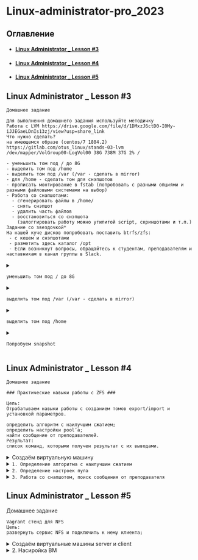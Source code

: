 # Linux-administrator-pro_2023

## Оглавление

- #### <a href="#linux-administrator-_-lesson-3-1">Linux Administrator _ Lesson #3</a>
- #### <a href="#linux-administrator-_-lesson-4-1">Linux Administrator _ Lesson #4</a>
- #### <a href="#linux-administrator-_-lesson-5-1">Linux Administrator _ Lesson #5</a>

## Linux Administrator _ Lesson #3

```
Домашнее задание

Для выполнения домашнего задания используйте методичку
Работа с LVM https://drive.google.com/file/d/1DMxzJ6ctD0-I0My-iJJEGaeLDnIs13zj/view?usp=share_link
Что нужно сделать?
на имеющемся образе (centos/7 1804.2)
https://gitlab.com/otus_linux/stands-03-lvm
/dev/mapper/VolGroup00-LogVol00 38G 738M 37G 2% /

- уменьшить том под / до 8G
- выделить том под /home
- выделить том под /var (/var - сделать в mirror)
- для /home - сделать том для снэпшотов
- прописать монтирование в fstab (попробовать с разными опциями и разными файловыми системами на выбор)
- Работа со снапшотами:
  - сгенерировать файлы в /home/
  - снять снэпшот
  - удалить часть файлов
  - восстановиться со снэпшота
    (залоггировать работу можно утилитой script, скриншотами и т.п.)
Задание со звездочкой*
На нашей куче дисков попробовать поставить btrfs/zfs:
 - с кешем и снэпшотами
 - разметить здесь каталог /opt
 - Если возникнут вопросы, обращайтесь к студентам, преподавателям и наставникам в канал группы в Slack.

```

<details><summary>

`уменьшить том под / до 8G`

</summary>
	
```
	
Будем выполнять данную операцию при помощи утилиты <b>xfsdump</b>. 
Для начала освободим раздел sdb.
Удалим поочереди логические тома через <b>lvremove</b>, далее удалим логическую группу <b>vgremove /dev/otus</b>, удалим физическую группу pvremove.

Скопируем все данные с / раздела в /mnt:
[root@otuslinux ~]# xfsdump -J - /dev/VolGroup00/LogVol00 | xfsrestore -J - /mnt
[root@otuslinux ~]# for i in /proc/ /sys/ /dev/ /run/ /boot/; do mount --bind $i /mnt/$i; done [root@otuslinux ~]# chroot /mnt/
[root@otuslinux ~]# grub2-mkconfig -o /boot/grub2/grub.cfg
Generating grub configuration file ...
Found linux image: /boot/vmlinuz-3.10.0-862.2.3.el7.x86_64
Found initrd image: /boot/initramfs-3.10.0-862.2.3.el7.x86_64.img
done


[vagrant@lvm ~]$ lsblk
NAME                    MAJ:MIN RM  SIZE RO TYPE MOUNTPOINT
sda                       8:0    0   40G  0 disk 
├─sda1                    8:1    0    1M  0 part 
├─sda2                    8:2    0    1G  0 part /boot
└─sda3                    8:3    0   39G  0 part 
  ├─VolGroup00-LogVol01 253:1    0  1.5G  0 lvm  [SWAP]
  └─VolGroup00-LogVol00 253:7    0 37.5G  0 lvm  
sdb                       8:16   0   10G  0 disk 
└─vg_root-lv_root       253:0    0   10G  0 lvm  /
sdc                       8:32   0    2G  0 disk 
sdd                       8:48   0    1G  0 disk 
├─vg0-mirror_rmeta_0    253:2    0    4M  0 lvm  
│ └─vg0-mirror          253:6    0  816M  0 lvm  
└─vg0-mirror_rimage_0   253:3    0  816M  0 lvm  
  └─vg0-mirror          253:6    0  816M  0 lvm  
sde                       8:64   0    1G  0 disk 
├─vg0-mirror_rmeta_1    253:4    0    4M  0 lvm  
│ └─vg0-mirror          253:6    0  816M  0 lvm  
└─vg0-mirror_rimage_1   253:5    0  816M  0 lvm  
  └─vg0-mirror          253:6    0  816M  0 lvm  
[vagrant@lvm ~]$ df -hT
Filesystem                  Type      Size  Used Avail Use% Mounted on
/dev/mapper/vg_root-lv_root xfs        10G  843M  9.2G   9% /
devtmpfs                    devtmpfs  110M     0  110M   0% /dev
tmpfs                       tmpfs     118M     0  118M   0% /dev/shm
tmpfs                       tmpfs     118M  4.6M  114M   4% /run
tmpfs                       tmpfs     118M     0  118M   0% /sys/fs/cgroup
/dev/sda2                   xfs      1014M   61M  954M   7% /boot
tmpfs                       tmpfs      24M     0   24M   0% /run/user/1000
[vagrant@lvm ~]$ 

 Теперь нужно изменить размер старой VG и вернуть на него рут. Для этого удаляем старйй LV размеров в 40G и создаем новый на 8G:
[root@lvm vagrant]# lvremove /dev/VolGroup00/LogVol00
Do you really want to remove active logical volume VolGroup00/LogVol00? [y/n]: y
  Logical volume "LogVol00" successfully removed
[root@lvm vagrant]# lvcreate -n VolGroup00/LogVol00 -L 8G /dev/VolGroup00
WARNING: xfs signature detected on /dev/VolGroup00/LogVol00 at offset 0. Wipe it? [y/n]: y
  Wiping xfs signature on /dev/VolGroup00/LogVol00.
  Logical volume "LogVol00" created.
[root@lvm vagrant]# 

Теперь в обратно порядке
[root@lvm vagrant]# mkfs.xfs /dev/VolGroup00/LogVol00
meta-data=/dev/VolGroup00/LogVol00 isize=512    agcount=4, agsize=524288 blks
         =                       sectsz=512   attr=2, projid32bit=1
         =                       crc=1        finobt=0, sparse=0
data     =                       bsize=4096   blocks=2097152, imaxpct=25
         =                       sunit=0      swidth=0 blks
naming   =version 2              bsize=4096   ascii-ci=0 ftype=1
log      =internal log           bsize=4096   blocks=2560, version=2
         =                       sectsz=512   sunit=0 blks, lazy-count=1
realtime =none                   extsz=4096   blocks=0, rtextents=0
[root@lvm vagrant]# mount /dev/VolGroup00/LogVol00 /mnt
[root@lvm vagrant]# xfsdump -J - /dev/vg_root/lv_root | xfsrestore -J - /mnt
... портянка...
xfsdump: Dump Status: SUCCESS
xfsrestore: restore complete: 18 seconds elapsed
xfsrestore: Restore Status: SUCCESS

[root@lvm vagrant]# for i in /proc/ /sys/ /dev/ /run/ /boot/; do mount --bind $i /mnt/$i; done
[root@lvm vagrant]# chroot /mnt/
[root@lvm /]# grub2-mkconfig -o /boot/grub2/grub.cfg
Generating grub configuration file ...
Found linux image: /boot/vmlinuz-3.10.0-862.2.3.el7.x86_64
Found initrd image: /boot/initramfs-3.10.0-862.2.3.el7.x86_64.img
done
[root@lvm /]# reboot
	
```

</details>

<details><summary>

`выделить том под /var (/var - сделать в mirror)`

</summary>
	
```

Очистим разделы sdc, sdd и на их месте сохдадим зеркало под var
[root@lvm /]# pvcreate /dev/sdc /dev/sdd
  Physical volume "/dev/sdc" successfully created.
  Physical volume "/dev/sdd" successfully created.
[root@lvm /]# vgcreate vg_var /dev/sdc /dev/sdd
  Volume group "vg_var" successfully created
[root@lvm /]# lvcreate -L 950M -m1 -n lv_var vg_var
  Rounding up size to full physical extent 952.00 MiB
  Logical volume "lv_var" created.

Создаем на нем ФС и перемещаем туда /var
[root@lvm /]# mkfs.ext4 /dev/vg
vga_arbiter  vg_root/     vg_var/      
[root@lvm /]# mkfs.ext4 /dev/vg_var/lv_var 
mke2fs 1.42.9 (28-Dec-2013)
Filesystem label=
OS type: Linux
Block size=4096 (log=2)
Fragment size=4096 (log=2)
Stride=0 blocks, Stripe width=0 blocks
60928 inodes, 243712 blocks
12185 blocks (5.00%) reserved for the super user
First data block=0
Maximum filesystem blocks=249561088
8 block groups
32768 blocks per group, 32768 fragments per group
7616 inodes per group
Superblock backups stored on blocks: 
	32768, 98304, 163840, 229376

Allocating group tables: done                            
Writing inode tables: done                            
Creating journal (4096 blocks): done
Writing superblocks and filesystem accounting information: done

[root@lvm /]# mount /dev/vg_var/lv_var /mnt
[root@lvm /]# cp -aR /var/* /mnt/
[root@lvm /]# rsync -avHPSAX /var/ /mnt/
sending incremental file list
./
.updated
            163 100%    0.00kB/s    0:00:00 (xfr#1, ir-chk=1023/1025)

sent 130,609 bytes  received 576 bytes  262,370.00 bytes/sec
total size is 218,939,828  speedup is 1,668.94
[root@lvm /]# 
[root@lvm /]# rm -R /var
rm: descend into directory ‘/var’? ^C
[root@lvm /]# rm -R /var/*
rm: remove directory ‘/var/adm’? y
rm: descend into directory ‘/var/cache’? y
rm: descend into directory ‘/var/cache/ldconfig’? y
rm: remove regular file ‘/var/cache/ldconfig/aux-cache’? ^C
[root@lvm /]# rm -R /var/* -y
rm: invalid option -- 'y'
Try 'rm --help' for more information.
[root@lvm /]# umount /mnt/
[root@lvm /]# mount /dev/vg_var/lv_var /var
[root@lvm /]# echo "`blkid | grep var: | awk '{print $2}'` /var ext4 defaults 0 0" >> /etc/fstab
[root@lvm /]# 
	
```


</details>


<details><summary>

`выделить том под /home`

</summary>
	
```

Делаем по аналогии с var
Создаем раздел под Home на VolGroup00
[root@lvm vagrant]# lvcreate -n LogVol_Home -L 2G /dev/VolGroup00
  Logical volume "LogVol_Home" created.
[root@lvm vagrant]# lsblk
NAME                       MAJ:MIN RM  SIZE RO TYPE MOUNTPOINT
sda                          8:0    0   40G  0 disk 
├─sda1                       8:1    0    1M  0 part 
├─sda2                       8:2    0    1G  0 part /boot
└─sda3                       8:3    0   39G  0 part 
  ├─VolGroup00-LogVol00    253:0    0    8G  0 lvm  /
  ├─VolGroup00-LogVol01    253:1    0  1.5G  0 lvm  [SWAP]
  └─VolGroup00-LogVol_Home 253:2    0    2G  0 lvm  
sdb                          8:16   0   10G  0 disk 
sdc                          8:32   0    2G  0 disk 
├─vg_var-lv_var_rmeta_0    253:3    0    4M  0 lvm  
│ └─vg_var-lv_var          253:7    0  952M  0 lvm  /var
└─vg_var-lv_var_rimage_0   253:4    0  952M  0 lvm  
  └─vg_var-lv_var          253:7    0  952M  0 lvm  /var
sdd                          8:48   0    1G  0 disk 
├─vg_var-lv_var_rmeta_1    253:5    0    4M  0 lvm  
│ └─vg_var-lv_var          253:7    0  952M  0 lvm  /var
└─vg_var-lv_var_rimage_1   253:6    0  952M  0 lvm  
  └─vg_var-lv_var          253:7    0  952M  0 lvm  /var
sde                          8:64   0    1G  0 disk 

Создаем ФС xfs
[root@lvm vagrant]# mkfs.xfs /dev/VolGroup00/LogVol_Home 
meta-data=/dev/VolGroup00/LogVol_Home isize=512    agcount=4, agsize=131072 blks
         =                       sectsz=512   attr=2, projid32bit=1
         =                       crc=1        finobt=0, sparse=0
data     =                       bsize=4096   blocks=524288, imaxpct=25
         =                       sunit=0      swidth=0 blks
naming   =version 2              bsize=4096   ascii-ci=0 ftype=1
log      =internal log           bsize=4096   blocks=2560, version=2
         =                       sectsz=512   sunit=0 blks, lazy-count=1
realtime =none                   extsz=4096   blocks=0, rtextents=0

Монтируем созданный раздел в /mnt
[root@lvm vagrant]# mount /dev/VolGroup00/LogVol_Home /mnt/
Копируем все из /home
[root@lvm vagrant]# cp -aR /home/* /mnt/
Очищаем Home
[root@lvm vagrant]# rm -rf /home/*

[root@lvm vagrant]# umount /mnt
Монтируем новый раздел в Home
[root@lvm vagrant]# mount /dev/VolGroup00/LogVol_Home /home/
И создаем запись в fstab
[root@lvm vagrant]# echo "`blkid | grep Home | awk '{print $2}'` /home xfs defaults 0 0" >> /etc/fstab
[root@lvm vagrant]# 
	
```

</details>

<details><summary>

`Попробуем snapshot`

</summary>
		
```

Создадим файлы 
[root@lvm vagrant]# cd /home/
[root@lvm home]# ls
vagrant
[root@lvm home]# touch /home/file{1..20}
[root@lvm home]# ls
file1  file10  file11  file12  file13  file14  file15  file16  file17  file18  file19  file2  file20  file3  file4  file5  file6  file7  file8  file9  vagrant
[root@lvm home]# 

Создадим snapshot:
[root@lvm home]# lvcreate -L 100MB -s -n home_snap /dev/VolGroup00/LogVol_Home
  Rounding up size to full physical extent 128.00 MiB
  Logical volume "home_snap" created.
[root@lvm home]# 
Удалим несколько файлов:
[root@lvm home]# rm -f /home/file{11..20}
[root@lvm home]# ls
file1  file10  file2  file3  file4  file5  file6  file7  file8  file9  vagrant
[root@lvm home]# 
Восстановим из snapshot:
[root@lvm home]# lsof /home
COMMAND  PID USER   FD   TYPE DEVICE SIZE/OFF NODE NAME
bash    1357 root  cwd    DIR  253,2      152   64 /home
lsof    1520 root  cwd    DIR  253,2      152   64 /home
lsof    1521 root  cwd    DIR  253,2      152   64 /home
[root@lvm home]# cd ..
[root@lvm /]# umount /home
[root@lvm /]# lvconvert --merge /dev/VolGroup00/home_snap
  Merging of volume VolGroup00/home_snap started.
  VolGroup00/LogVol_Home: Merged: 100.00%
[root@lvm /]# mount /home
[root@lvm /]# ls /home/
file1  file10  file11  file12  file13  file14  file15  file16  file17  file18  file19  file2  file20  file3  file4  file5  file6  file7  file8  file9  vagrant
[root@lvm /]# 
	
```

</details>

## Linux Administrator _ Lesson #4

	Домашнее задание
	
	### Практические навыки работы с ZFS ###
	
	Цель:
	Отрабатываем навыки работы с созданием томов export/import и установкой параметров.

	определить алгоритм с наилучшим сжатием;
	определить настройки pool’a;
	найти сообщение от преподавателей.
	Результат:
	список команд, которыми получен результат с их выводами.

<details>
	<summary>	
		Создаём виртуальную машину
	</summary>

```
Создаем Vagrant файл для запуска виртуальной машины:

# -*- mode: ruby -*-
# vim: set ft=ruby :
disk_controller = 'IDE' # MacOS. This setting is OS dependent. Details https://github.com/hashicorp/vagrant/issues/8105


MACHINES = {
  :zfs => {
        :box_name => "centos/7",
        :box_version => "2004.01",
    :disks => {
        :sata1 => {
			:dfile => './sata1.vdi',
            :size => 512,
            :port => 1

        },
        :sata2 => {
            :dfile => './sata2.vdi',
            :size => 512, # Megabytes
            :port => 2
        },
        :sata3 => {
            :dfile => './sata3.vdi',
            :size => 512,
            :port => 3
        },
        :sata4 => {
            :dfile => './sata4.vdi',
            :size => 512, 
            :port => 4
        },
        :sata5 => {
            :dfile => './sata5.vdi',
            :size => 512,
            :port => 5
        },
        :sata6 => {
            :dfile => './sata6.vdi',
            :size => 512,
            :port => 6
        },
        :sata7 => {
            :dfile => './sata7.vdi',
            :size => 512, 
            :port => 7
        },
        :sata8 => {
            :dfile => './sata8.vdi',
            :size => 512, 
            :port => 8
        },
    }
        
  },
}


Vagrant.configure("2") do |config|


  MACHINES.each do |boxname, boxconfig|


      config.vm.define boxname do |box|


        box.vm.box = boxconfig[:box_name]
        box.vm.box_version = boxconfig[:box_version]


        box.vm.host_name = "zfs"


        box.vm.provider :virtualbox do |vb|
              vb.customize ["modifyvm", :id, "--memory", "1024"]
              needsController = false
        boxconfig[:disks].each do |dname, dconf|
              unless File.exist?(dconf[:dfile])
              vb.customize ['createhd', '--filename', dconf[:dfile], '--variant', 'Fixed', '--size', dconf[:size]]
         needsController =  true
         end
        end
            if needsController == true
                vb.customize ["storagectl", :id, "--name", "SATA", "--add", "sata" ]
                boxconfig[:disks].each do |dname, dconf|
                vb.customize ['storageattach', :id,  '--storagectl', 'SATA', '--port', dconf[:port], '--device', 0, '--type', 'hdd', '--medium', dconf[:dfile]]
                end
             end
          end
        box.vm.provision "shell", inline: <<-SHELL
          #install zfs repo
          yum install -y http://download.zfsonlinux.org/epel/zfs-release.el7_8.noarch.rpm
          #import gpg key 
          rpm --import /etc/pki/rpm-gpg/RPM-GPG-KEY-zfsonlinux
          #install DKMS style packages for correct work ZFS
          yum install -y epel-release kernel-devel zfs
          #change ZFS repo
          yum-config-manager --disable zfs
          yum-config-manager --enable zfs-kmod
          yum install -y zfs
          #Add kernel module zfs
          modprobe zfs
          #install wget
          yum install -y wget
      SHELL


    end
  end
end

```

</details>
	

<details>
	<summary>
		<code>1. Определение алгоритма с наилучшим сжатием</code>
	</summary>
	
		Проверяем наличие дисков командой <b>lsblk</b>
		[root@zfs ~]# lsblk
		NAME   MAJ:MIN RM  SIZE RO TYPE MOUNTPOINT
		sda      8:0    0   40G  0 disk 
		└─sda1   8:1    0   40G  0 part /
		sdb      8:16   0  512M  0 disk 
		sdc      8:32   0  512M  0 disk 
		sdd      8:48   0  512M  0 disk 
		sde      8:64   0  512M  0 disk 
		sdf      8:80   0  512M  0 disk 
		sdg      8:96   0  512M  0 disk 
		sdh      8:112  0  512M  0 disk 
		sdi      8:128  0  512M  0 disk 
		[root@zfs ~]# 
	
Создадим зеркальные RAID и отобразим что получилось
	
	[root@zfs ~]# zpool create otus1 mirror /dev/sdb /dev/sdc
	[root@zfs ~]# zpool create otus2 mirror /dev/sdd /dev/sde
	[root@zfs ~]# zpool create otus3 mirror /dev/sdf /dev/sdg
	[root@zfs ~]# zpool create otus4 mirror /dev/sdh /dev/sdi
	[root@zfs ~]# zpool list
	NAME    SIZE  ALLOC   FREE  CKPOINT  EXPANDSZ   FRAG    CAP  DEDUP    HEALTH  ALTROOT
	otus1   480M  91.5K   480M        -         -     0%     0%  1.00x    ONLINE  -
	otus2   480M  91.5K   480M        -         -     0%     0%  1.00x    ONLINE  -
	otus3   480M  91.5K   480M        -         -     0%     0%  1.00x    ONLINE  -
	otus4   480M  91.5K   480M        -         -     0%     0%  1.00x    ONLINE  -
	[root@zfs ~]# lsblk
	NAME   MAJ:MIN RM  SIZE RO TYPE MOUNTPOINT
	sda      8:0    0   40G  0 disk 
	└─sda1   8:1    0   40G  0 part /
	sdb      8:16   0  512M  0 disk 
	├─sdb1   8:17   0  502M  0 part 
	└─sdb9   8:25   0    8M  0 part 
	sdc      8:32   0  512M  0 disk 
	├─sdc1   8:33   0  502M  0 part 
	└─sdc9   8:41   0    8M  0 part 
	sdd      8:48   0  512M  0 disk 
	├─sdd1   8:49   0  502M  0 part 
	└─sdd9   8:57   0    8M  0 part 
	sde      8:64   0  512M  0 disk 
	├─sde1   8:65   0  502M  0 part 
	└─sde9   8:73   0    8M  0 part 
	sdf      8:80   0  512M  0 disk 
	├─sdf1   8:81   0  502M  0 part 
	└─sdf9   8:89   0    8M  0 part 
	sdg      8:96   0  512M  0 disk 
	├─sdg1   8:97   0  502M  0 part 
	└─sdg9   8:105  0    8M  0 part 
	sdh      8:112  0  512M  0 disk 
	├─sdh1   8:113  0  502M  0 part 
	└─sdh9   8:121  0    8M  0 part 
	sdi      8:128  0  512M  0 disk 
	├─sdi1   8:129  0  502M  0 part 
	└─sdi9   8:137  0    8M  0 part 
	[root@zfs ~]# 

Создадим разные алгоритмы сжатия
	
	[root@zfs ~]# zfs set compression=lzjb otus1
	[root@zfs ~]# zfs set compression=lz4 otus2
	[root@zfs ~]# zfs set compression=gzip-9 otus3
	[root@zfs ~]# zfs set compression=zle otus4
	[root@zfs ~]# zfs get all | grep compression
	
	otus1  compression           lzjb                   local
	otus2  compression           lz4                    local
	otus3  compression           gzip-9                 local
	otus4  compression           zle                    local
	[root@zfs ~]# 
	
Мы скачали на каждый диск один и тот же файл и посмотрим сколько места он занимает
	
	[root@zfs ~]# df -h
	Filesystem      Size  Used Avail Use% Mounted on
	devtmpfs        489M     0  489M   0% /dev
	tmpfs           496M     0  496M   0% /dev/shm
	tmpfs           496M  6.8M  489M   2% /run
	tmpfs           496M     0  496M   0% /sys/fs/cgroup
	/dev/sda1        40G  7.2G   33G  18% /
	tmpfs           100M     0  100M   0% /run/user/1000
	otus1           352M   22M  331M   7% /otus1
	otus2           352M   18M  335M   6% /otus2
	otus3           352M   11M  342M   4% /otus3
	otus4           352M   40M  313M  12% /otus4
	
	[root@zfs ~]# zpool list
	NAME    SIZE  ALLOC   FREE  CKPOINT  EXPANDSZ   FRAG    CAP  DEDUP    HEALTH  ALTROOT
	otus1   480M  21.6M   458M        -         -     0%     4%  1.00x    ONLINE  -
	otus2   480M  17.7M   462M        -         -     0%     3%  1.00x    ONLINE  -
	otus3   480M  10.8M   469M        -         -     0%     2%  1.00x    ONLINE  -
	otus4   480M  39.1M   441M        -         -     0%     8%  1.00x    ONLINE  -

	[root@zfs ~]# ls -l /otus*
	/otus1:
	total 22036
	-rw-r--r--. 1 root root 40894017 Jan  2 09:19 pg2600.converter.log

	/otus2:
	total 17981
	-rw-r--r--. 1 root root 40894017 Jan  2 09:19 pg2600.converter.log

	/otus3:
	total 10953
	-rw-r--r--. 1 root root 40894017 Jan  2 09:19 pg2600.converter.log

	/otus4:
	total 39963
	-rw-r--r--. 1 root root 40894017 Jan  2 09:19 pg2600.converter.log
	[root@zfs ~]# 

	
</details>
	
<details>
	<summary>
		<code>2. Определение настроек пула</code>
	</summary>
	
Скачаем архив в корневой каталог
	
	wget -O archive.tar.gz
	
Распакуем
	
	[root@zfs ~]# tar -xzvf archive.tar.gz
	zpoolexport/
	zpoolexport/filea
	zpoolexport/fileb
	
Импортируем 
	
	[root@zfs ~]# zpool import -d zpoolexport/
	   pool: otus
	     id: 6554193320433390805
	  state: ONLINE
	 action: The pool can be imported using its name or numeric identifier.
	 config:

		otus                         ONLINE
		  mirror-0                   ONLINE
		    /root/zpoolexport/filea  ONLINE
		    /root/zpoolexport/fileb  ONLINE
	[root@zfs ~]# 
	[root@zfs ~]# 
	[root@zfs ~]# zpool import -d zpoolexport/ otus
	[root@zfs ~]# zpool status
	  pool: otus
	 state: ONLINE
	  scan: none requested
	config:

		NAME                         STATE     READ WRITE CKSUM
		otus                         ONLINE       0     0     0
		  mirror-0                   ONLINE       0     0     0
		    /root/zpoolexport/filea  ONLINE       0     0     0
		    /root/zpoolexport/fileb  ONLINE       0     0     0

	errors: No known data errors
	
Теперь можем запросить все параметры ФС
	
	zfs get all otus
	
Но портянка будет длинная и поэтому выберем лишь некоторые:
	
	[root@zfs ~]# zfs get available otus
	NAME  PROPERTY   VALUE  SOURCE
	otus  available  350M   -
	[root@zfs ~]# zfs get readonly otus
	NAME  PROPERTY  VALUE   SOURCE
	otus  readonly  off     default
	[root@zfs ~]# zfs get recordsize otus
	NAME  PROPERTY    VALUE    SOURCE
	otus  recordsize  128K     local
	[root@zfs ~]# zfs get compression otus
	NAME  PROPERTY     VALUE     SOURCE
	otus  compression  zle       local
	[root@zfs ~]# 
	[root@zfs ~]# zfs get checksum otus
	NAME  PROPERTY  VALUE      SOURCE
	otus  checksum  sha256     local

</details>
	
<details>
	<summary>
		<code>3. Работа со снапшотом, поиск сообщения от преподавателя</code>
	</summary>
	
Скачаем файл:
	
	wget -O otus_task2.file --no-check-certificate 'https://drive.google.com/u/0/uc?id=1gH8gCL9y7Nd5Ti3IRmplZPF1XjzxeRAG&export=download'
	
	Saving to: ‘otus_task2.file’

	100%[==================================================================================================================================================================>] 5,432,736   2.23MB/s   in 2.3s   

	2023-01-22 15:36:10 (2.23 MB/s) - ‘otus_task2.file’ saved [5432736/5432736]
	
	
	[root@zfs ~]# ll
		total 12432
		-rw-------. 1 root root    5570 Apr 30  2020 anaconda-ks.cfg
		-rw-r--r--. 1 root root 7275140 Jan 22 15:20 archive.tar.gz
		-rw-------. 1 root root    5300 Apr 30  2020 original-ks.cfg
		-rw-r--r--. 1 root root 5432736 Jan 22 15:36 otus_task2.file
		drwxr-xr-x. 2 root root      32 May 15  2020 zpoolexport
		[root@zfs ~]# 
	
Восстановим файловую систему из снапшота:
	
	[root@zfs ~]# zfs receive otus/test@today < otus_task2.file
								   
Далее, ищем в каталоге /otus/test файл с именем “secret_message”:
								   
	[root@zfs ~]# ll /otus/test/
		total 2590
		-rw-r--r--. 1 root    root          0 May 15  2020 10M.file
		-rw-r--r--. 1 root    root     727040 May 15  2020 cinderella.tar
		-rw-r--r--. 1 root    root         65 May 15  2020 for_examaple.txt
		-rw-r--r--. 1 root    root          0 May 15  2020 homework4.txt
		-rw-r--r--. 1 root    root     309987 May 15  2020 Limbo.txt
		-rw-r--r--. 1 root    root     509836 May 15  2020 Moby_Dick.txt
		drwxr-xr-x. 3 vagrant vagrant       4 Dec 18  2017 task1
		-rw-r--r--. 1 root    root    1209374 May  6  2016 War_and_Peace.txt
		-rw-r--r--. 1 root    root     398635 May 15  2020 world.sql
	[root@zfs ~]# find /otus/test -name "secret_message"
		/otus/test/task1/file_mess/secret_message
								   
Идем по пути и читайем содержимое файла
								   
		[root@zfs ~]# cat /otus/test/task1/file_mess/secret_message
		https://github.com/sindresorhus/awesome
								   
Идем по ссылке и попадаем в git репозиторий
								   
Так же можем создать bash скрипт и подключить его в Vagrant файл
								   
Пример такого файла лежит в директории или листинг ниже:
								   
Скрипт test.sh
								   
	root@otuslearn:/home/ashtrey/less_04_zfs/sets_script# cat test.sh
	#install zfs repo
	yum install -y http://download.zfsonlinux.org/epel/zfs-release.el7_8.noarch.rpm
	#import gpg key 
	rpm --import /etc/pki/rpm-gpg/RPM-GPG-KEY-zfsonlinux
	 #install DKMS style packages for correct work ZFS
	 yum install -y epel-release kernel-devel zfs
	 #change ZFS repo
	 yum-config-manager --disable zfs
	 yum-config-manager --enable zfs-kmod
	 yum install -y zfs
	 #Add kernel module zfs
	 modprobe zfs
	 #install wget
	 yum install -y wget
	root@otuslearn:/home/ashtrey/less_04_zfs/sets_script# 
								   
Vagrant file:
	
	root@otuslearn:/home/ashtrey/less_04_zfs/sets_script# cat Vagrantfile 
	# -*- mode: ruby -*-
	# vim: set ft=ruby :
	disk_controller = 'IDE' # MacOS. This setting is OS dependent. Details https://github.com/hashicorp/vagrant/issues/8105


	MACHINES = {
	   :zfs_script => {
		:box_name => "centos/7", 
		:box_version => "2004.01",    
		:provision => "test.sh",
	   :disks => {
		:sata1 => {
		    :dfile => './sata1.vdi', 
		    :size => 512, 
		    :port => 1

		},
		:sata2 => {
		    :dfile => './sata2.vdi',
		    :size => 512, # Megabytes
		    :port => 2
		},
		:sata3 => {
		    :dfile => './sata3.vdi',
		    :size => 512,
		    :port => 3
		},
		:sata4 => {
		    :dfile => './sata4.vdi',
		    :size => 512, 
		    :port => 4
		},
		:sata5 => {
		    :dfile => './sata5.vdi',
		    :size => 512,
		    :port => 5
		},
		:sata6 => {
		    :dfile => './sata6.vdi',
		    :size => 512,
		    :port => 6
		},
		:sata7 => {
		    :dfile => './sata7.vdi',
		    :size => 512, 
		    :port => 7
		},
		:sata8 => {
		    :dfile => './sata8.vdi',
		    :size => 512, 
		    :port => 8
		},
	    }

	  },
	}


	Vagrant.configure("2") do |config|


	  MACHINES.each do |boxname, boxconfig|


	      config.vm.define boxname do |box|


		box.vm.box = boxconfig[:box_name]
		box.vm.box_version = boxconfig[:box_version]


		box.vm.host_name = "zfs"


		box.vm.provider :virtualbox do |vb|
		      vb.customize ["modifyvm", :id, "--memory", "1024"]
		      needsController = false
		boxconfig[:disks].each do |dname, dconf|
		      unless File.exist?(dconf[:dfile])
		      vb.customize ['createhd', '--filename', dconf[:dfile], '--variant', 'Fixed', '--size', dconf[:size]]
		 needsController =  true
		 end
		end
		    if needsController == true
			vb.customize ["storagectl", :id, "--name", "SATA", "--add", "sata" ]
			boxconfig[:disks].each do |dname, dconf|
			vb.customize ['storageattach', :id,  '--storagectl', 'SATA', '--port', dconf[:port], '--device', 0, '--type', 'hdd', '--medium', dconf[:dfile]]
			end
		     end
		  end
		box.vm.provision "shell", path: boxconfig[:provision]


	    end
	  end
	end
	root@otuslearn:/home/ashtrey/less_04_zfs/sets_script# 
</details>


## Linux Administrator _ Lesson #5

Домашнее задание

	Vagrant стенд для NFS
	Цель:
	развернуть сервис NFS и подключить к нему клиента;
	
<details>
	<summary>	
		Создаём виртуальные машины server и client
	</summary>

Для начала создадим Vagrant файл, который создаст нам 2 ВМ:
	
		MACHINES = {
	   :server => {
		:box_name => "centos/7",
		:box_version => "2004.01",
		:provision => "init.sh",
		:ip => "192.168.56.41",

	   },
	   :client => {
		:box_name => "centos/7",
		:box_version => "2004.01",
		:provision => "init.sh",
		:ip => "192.168.56.42",
	   },
	}


	Vagrant.configure("2") do |config|

		MACHINES.each do |boxname, boxconfig|

			config.vm.define boxname do |box|

				box.vm.box = boxconfig[:box_name]
				box.vm.box_version = boxconfig[:box_version]
				box.vm.host_name = boxname
				box.vm.network "private_network", ip: boxconfig[:ip]

				box.vm.provider :virtualbox do |vb|
					vb.customize ["modifyvm", :id, "--memory", "1024"]
				end

				box.vm.provision "shell",
					name: "configuretion_from_shell",
					path: boxconfig[:provision]
				end
			end

		end

Результатом запуска vagrant up будут запущены две ВМ машины:
	
	ashtrey@otuslearn:~/less_05_nfs$ vboxmanage list vms
	"less_05_nfs_server_1674641508898_17420" {0bb01387-145d-4f0d-85d2-c74fc8e524cd}
	"less_05_nfs_client_1674641649496_53544" {df7ccb0a-355d-44d6-8dd5-1f56dde80f7a}
	ashtrey@otuslearn:~/less_05_nfs$ 
	ashtrey@otuslearn:~/less_05_nfs$ vagrant status
	Current machine states:

	server                    running (virtualbox)
	client                    running (virtualbox)

</details>
	
<details>
	<summary>	
		2. Насиройка ВМ
	</summary>

Установим утилиты
	
	[root@server ~]# yum install nfs-utils
	Loaded plugins: fastestmirror
	Determining fastest mirrors
	 * base: mirror.besthosting.ua
	 * extras: mirror.besthosting.ua
	 * updates: mirror.besthosting.ua

	###########------ много текста ------###########
	
	Running transaction
	  Updating   : 1:nfs-utils-1.3.0-0.68.el7.2.x86_64    1/2                                                                                                                                          
	  Cleanup    : 1:nfs-utils-1.3.0-0.66.el7.x86_64       2/2                                                                                                                                                  
	  Verifying  : 1:nfs-utils-1.3.0-0.68.el7.2.x86_64      1/2                                                                                                                                                 
	  Verifying  : 1:nfs-utils-1.3.0-0.66.el7.x86_64       2/2                                                                                                                                                  

	Updated:
	  nfs-utils.x86_64 1:1.3.0-0.68.el7.2                                                                                                                                                                       

	Complete!
	[root@server ~]# 
	
Включаем firewall
	
	[root@server ~]# systemctl status firewalld
	● firewalld.service - firewalld - dynamic firewall daemon
	   Loaded: loaded (/usr/lib/systemd/system/firewalld.service; disabled; vendor preset: enabled)
	   Active: inactive (dead)
	     Docs: man:firewalld(1)
	[root@server ~]# systemctl enable firewalld --now
	Created symlink from /etc/systemd/system/dbus-org.fedoraproject.FirewallD1.service to /usr/lib/systemd/system/firewalld.service.
	Created symlink from /etc/systemd/system/multi-user.target.wants/firewalld.service to /usr/lib/systemd/system/firewalld.service.
	[root@server ~]# systemctl status firewalld
	● firewalld.service - firewalld - dynamic firewall daemon
	   Loaded: loaded (/usr/lib/systemd/system/firewalld.service; enabled; vendor preset: enabled)
	   Active: active (running) since Wed 2023-01-25 10:40:35 UTC; 2s ago
	     Docs: man:firewalld(1)
	 Main PID: 3725 (firewalld)
	   CGroup: /system.slice/firewalld.service
		   └─3725 /usr/bin/python2 -Es /usr/sbin/firewalld --nofork --nopid

	Jan 25 10:40:35 server systemd[1]: Starting firewalld - dynamic firewall daemon...
	Jan 25 10:40:35 server systemd[1]: Started firewalld - dynamic firewall daemon.
	Jan 25 10:40:35 server firewalld[3725]: WARNING: AllowZoneDrifting is enabled. This is considered an insecure configuration option. It will be removed in a future release. Please consider...abling it now.
	Hint: Some lines were ellipsized, use -l to show in full.
	
 Разрешаем в firewall доступ к сервисам NFS
	
	[root@server ~]# firewall-cmd --add-service="nfs3"
	success
	[root@server ~]# firewall-cmd --add-service="rpc-bind"
	success
	[root@server ~]# firewall-cmd  --permanent firewall-cmd --reload
	usage: see firewall-cmd man page
	firewall-cmd: error: unrecognized arguments: firewall-cmd
	[root@server ~]# firewall-cmd  --permanent firewall-cmd
	usage: see firewall-cmd man page
	firewall-cmd: error: unrecognized arguments: firewall-cmd
	[root@server ~]# firewall-cmd   --reload
	success
	
 Включаем сервер NFS
	
	[root@server ~]# systemctl enable nfs --now
	Created symlink from /etc/systemd/system/multi-user.target.wants/nfs-server.service to /usr/lib/systemd/system/nfs-server.service.
	
Создадим дирикторию которая будет экспортирована, сменим владельца и дадим ей все права
	
	[root@server ~]# mkdir -p /srv/share/upload
	[root@server ~]# chown -R nfsnobody:nfsnobody /srv/share

	[root@server ~]# ls -lat /srv/share/
	total 0
	drwxr-xr-x. 3 nfsnobody nfsnobody 20 Jan 26 15:49 .
	drwxr-xr-x. 3 root      root      19 Jan 26 15:49 ..
	drwxr-xr-x. 2 nfsnobody nfsnobody  6 Jan 26 15:49 upload
	
	[root@server ~]# chmod 0777 /srv/share/upload
	[root@server ~]# ls -lat /srv/share/
	total 0
	drwxr-xr-x. 3 nfsnobody nfsnobody 20 Jan 26 15:49 .
	drwxr-xr-x. 3 root      root      19 Jan 26 15:49 ..
	drwxrwxrwx. 2 nfsnobody nfsnobody  6 Jan 26 15:49 upload
	
Создадим файл и подготовим к экспорту
	
	[root@server ~]# echo "/srv/share 192.168.50.11/32(rw,sync,root_squash)" >> /etc/exports
	
	[root@server ~]# exportfs -r
	[root@server ~]# exportfs -s
	/srv/share  192.168.56.42/32(sync,wdelay,hide,no_subtree_check,sec=sys,rw,secure,root_squash,no_all_squash)
	
!!! Как оказалось этого не достаточно, на клиенте ни чего не монтируется и на fstab ругается консоль, после не продолжительного гугления был найден выход. Это правка firewall и самого файла fstab:
	
	[root@server ~]# systemctl enable rpcbind
	[root@server ~]# systemctl enable nfs-server
	[root@server ~]# systemctl start rpcbind
	[root@server ~]# systemctl start nfs-server
	[root@server ~]# firewall-cmd --permanent --add-port=111/tcp
	success
	[root@server ~]# firewall-cmd --permanent --add-port=20048/tcp
	success
	[root@server ~]# firewall-cmd --permanent --zone=public --add-service=nfs
	success
	[root@server ~]# 
	[root@server ~]# firewall-cmd --permanent --zone=public --add-service=mountd
	success
	[root@server ~]# firewall-cmd --permanent --zone=public --add-service=rpc-bind
	success
	[root@server ~]# 
	[root@server ~]# firewall-cmd --reload
	success
	
	
Настроим клента:
	
	yum install nfs-utils
	
	systemctl enable firewalld --now
	
	echo "192.168.56.41:/srv/share/ /mnt/ nfs rw,sync,hard,intr 0 0" >> /etc/fstab
	systemctl daemon-reload
	systemctl restart remote-fs.target
	
	[root@client ~]# cat /etc/fstab 

	#
	# /etc/fstab
	# Created by anaconda on Thu Apr 30 22:04:55 2020
	#
	# Accessible filesystems, by reference, are maintained under '/dev/disk'
	# See man pages fstab(5), findfs(8), mount(8) and/or blkid(8) for more info
	#
	UUID=1c419d6c-5064-4a2b-953c-05b2c67edb15 /                       xfs     defaults        0 0
	/swapfile none swap defaults 0 0
	#VAGRANT-BEGIN
	# The contents below are automatically generated by Vagrant. Do not modify.
	#VAGRANT-END
	192.168.56.41:/srv/share/ /mnt/ nfs rw,sync,hard,intr 0 0
	

На стороне клиента проверил командой mount -a 
	
	[root@client ~]# mount | grep /mnt
	192.168.56.41:/srv/share on /mnt type nfs4 (rw,relatime,sync,vers=4.1,rsize=131072,wsize=131072,namlen=255,hard,proto=tcp,timeo=600,retrans=2,sec=sys,clientaddr=192.168.56.42,local_lock=none,addr=192.168.56.41)
	
Проверяем что монтирование директории прошло удачно и возможно создать файлы на обоих сторонах:
	
	[root@server ~]# cd /srv/share/upload/
	[root@server upload]# touch check_file
	[root@server upload]# ls -la
	total 0
	drwxrwxrwx. 2 nfsnobody nfsnobody 43 Jan 27 20:59 .
	drwxr-xr-x. 3 nfsnobody nfsnobody 20 Jan 26 15:49 ..
	-rw-r--r--. 1 root      root       0 Jan 27 20:59 check_file
	-rw-r--r--. 1 nfsnobody nfsnobody  0 Jan 27 20:59 client_file
	[root@server upload]# 
	
	[root@client ~]# cd /mnt
	[root@client mnt]# ls -la
	total 0
	drwxr-xr-x.  3 nfsnobody nfsnobody  20 Jan 26 15:49 .
	dr-xr-xr-x. 18 root      root      255 Jan 25 10:14 ..
	drwxrwxrwx.  2 nfsnobody nfsnobody  24 Jan 27 20:59 upload
	[root@client mnt]# cd upload/
	[root@client upload]# ls -la
	total 0
	drwxrwxrwx. 2 nfsnobody nfsnobody 24 Jan 27 20:59 .
	drwxr-xr-x. 3 nfsnobody nfsnobody 20 Jan 26 15:49 ..
	-rw-r--r--. 1 root      root       0 Jan 27 20:59 check_file
	[root@client upload]# touch client_file
	[root@client upload]# ls -la
	total 0
	drwxrwxrwx. 2 nfsnobody nfsnobody 43 Jan 27 20:59 .
	drwxr-xr-x. 3 nfsnobody nfsnobody 20 Jan 26 15:49 ..
	-rw-r--r--. 1 root      root       0 Jan 27 20:59 check_file
	-rw-r--r--. 1 nfsnobody nfsnobody  0 Jan 27 20:59 client_file
	[root@client upload]# 
	
Перезагружаем клиента и проверяем наличие файлов:
	
	[root@client upload]# reboot
	Connection to 127.0.0.1 closed by remote host.
	Connection to 127.0.0.1 closed.
	ashtrey@otuslearn:~/less_05_nfs$ vagrant ssh client
	Last login: Fri Jan 27 20:40:23 2023 from 10.0.2.2
	[vagrant@client ~]$ 
	[vagrant@client ~]$ 
	[vagrant@client ~]$ ls -la /mnt/upload/
	total 0
	drwxrwxrwx. 2 nfsnobody nfsnobody 43 Jan 27 20:59 .
	drwxr-xr-x. 3 nfsnobody nfsnobody 20 Jan 26 15:49 ..
	-rw-r--r--. 1 root      root       0 Jan 27 20:59 check_file
	-rw-r--r--. 1 nfsnobody nfsnobody  0 Jan 27 20:59 client_file
	[vagrant@client ~]$ 
	
Перезагружаем сервер, проверяем что все на месте:
	
	[root@server upload]# reboot
	Connection to 127.0.0.1 closed by remote host.
	Connection to 127.0.0.1 closed.
	ashtrey@otuslearn:~/less_05_nfs$ vagrant ssh server
	Last login: Fri Jan 27 20:45:28 2023 from 10.0.2.2
	[vagrant@server ~]$ ls -la /srv/share/upload/
	total 0
	drwxrwxrwx. 2 nfsnobody nfsnobody 43 Jan 27 20:59 .
	drwxr-xr-x. 3 nfsnobody nfsnobody 20 Jan 26 15:49 ..
	-rw-r--r--. 1 root      root       0 Jan 27 20:59 check_file
	-rw-r--r--. 1 nfsnobody nfsnobody  0 Jan 27 20:59 client_file
	[vagrant@server ~]$ 
	
Проверяем статусы:
	
	[vagrant@server ~]$ systemctl status nfs
	● nfs-server.service - NFS server and services
	   Loaded: loaded (/usr/lib/systemd/system/nfs-server.service; enabled; vendor preset: disabled)
	  Drop-In: /run/systemd/generator/nfs-server.service.d
		   └─order-with-mounts.conf
	   Active: active (exited) since Fri 2023-01-27 21:04:11 UTC; 1min 28s ago
	  Process: 808 ExecStartPost=/bin/sh -c if systemctl -q is-active gssproxy; then systemctl reload gssproxy ; fi (code=exited, status=0/SUCCESS)
	  Process: 788 ExecStart=/usr/sbin/rpc.nfsd $RPCNFSDARGS (code=exited, status=0/SUCCESS)
	  Process: 785 ExecStartPre=/usr/sbin/exportfs -r (code=exited, status=0/SUCCESS)
	 Main PID: 788 (code=exited, status=0/SUCCESS)
	   CGroup: /system.slice/nfs-server.service
	
	[vagrant@server ~]$ systemctl status firewalld
	● firewalld.service - firewalld - dynamic firewall daemon
	   Loaded: loaded (/usr/lib/systemd/system/firewalld.service; enabled; vendor preset: enabled)
	   Active: active (running) since Fri 2023-01-27 21:04:08 UTC; 1min 38s ago
	     Docs: man:firewalld(1)
	 Main PID: 407 (firewalld)
	   CGroup: /system.slice/firewalld.service
		   └─407 /usr/bin/python2 -Es /usr/sbin/firewalld --nofork --nopid

	[vagrant@server ~]$ sudo exportfs -s
	/srv/share  192.168.56.42/32(sync,wdelay,hide,no_subtree_check,sec=sys,rw,secure,root_squash,no_all_squash)

	[vagrant@server ~]$ showmount -a 192.168.56.41
	All mount points on 192.168.56.41:
	[vagrant@server ~]$ 

Переходим снова к клиенту и совершаем финальные проверки:
	
	[vagrant@client ~]$ sudo reboot
	Connection to 127.0.0.1 closed by remote host.
	Connection to 127.0.0.1 closed.
	ashtrey@otuslearn:~/less_05_nfs$ vagrant ssh client
	Last login: Fri Jan 27 21:02:27 2023 from 10.0.2.2
	[vagrant@client ~]$ sudo -i
	[root@client ~]# showmount -a 192.168.56.41
	All mount points on 192.168.56.41:
	[root@client ~]# showmount -a 192.168.56.42
	All mount points on 192.168.56.42:
	[root@client ~]# mount | grep mnt
	192.168.56.41:/srv/share on /mnt type nfs4 (rw,relatime,sync,vers=4.1,rsize=131072,wsize=131072,namlen=255,hard,proto=tcp,timeo=600,retrans=2,sec=sys,clientaddr=192.168.56.42,local_lock=none,addr=192.168.56.41)
	[root@client ~]# cd /mnt/
	[root@client mnt]# cd upload/
	[root@client upload]# ls -la
	total 0
	drwxrwxrwx. 2 nfsnobody nfsnobody 43 Jan 27 20:59 .
	drwxr-xr-x. 3 nfsnobody nfsnobody 39 Jan 27 21:10 ..
	-rw-r--r--. 1 root      root       0 Jan 27 20:59 check_file
	-rw-r--r--. 1 nfsnobody nfsnobody  0 Jan 27 20:59 client_file
	[root@client upload]# touch final_check
	[root@client upload]# ls -la
	total 0
	drwxrwxrwx. 2 nfsnobody nfsnobody 62 Jan 27 21:10 .
	drwxr-xr-x. 3 nfsnobody nfsnobody 39 Jan 27 21:10 ..
	-rw-r--r--. 1 root      root       0 Jan 27 20:59 check_file
	-rw-r--r--. 1 nfsnobody nfsnobody  0 Jan 27 20:59 client_file
	-rw-r--r--. 1 nfsnobody nfsnobody  0 Jan 27 21:10 final_check
	[root@client upload]# 
	
На этом считаем что стенд настроен верно. Откорректируем Vagrant файл для автоматической настройки.
Файлы-скрипты:
	
	ashtrey@otuslearn:~/less_05_nfs$ ls
	init_client.sh  init_server.sh  init.sh  Vagrantfile
	ashtrey@otuslearn:~/less_05_nfs$ cat init_server.sh 
	#!/bin/bash

	selinuxenabled && setenforce 0

	cat > /etc/selinux/config <<SCPT
	SELINUX = disabled
	SELINUXTYPE = targeted
	SCPT

	yum install nfs-utils -y

	systemctl enable firewalld --now
	firewall-cmd --add-service="nfs3"
	firewall-cmd --add-service="rpc-bind"

	firewall-cmd   --reload

	systemctl enable nfs --now

	mkdir -p /srv/share/upload
	chown -R nfsnobody:nfsnobody /srv/share
	chmod 0777 /srv/share/upload

	echo "/srv/share 192.168.56.42/32(rw,sync,root_squash)" >> /etc/exports
	exportfs -r

	systemctl enable rpcbind
	systemctl enable nfs-server
	systemctl start rpcbind
	systemctl start nfs-server

	firewall-cmd --permanent --add-port=111/tcp
	firewall-cmd --permanent --add-port=20048/tcp
	firewall-cmd --permanent --zone=public --add-service=nfs
	firewall-cmd --permanent --zone=public --add-service=mountd
	firewall-cmd --permanent --zone=public --add-service=rpc-bind

	firewall-cmd --reload
	ashtrey@otuslearn:~/less_05_nfs$ cat init_client.sh 
	#!/bin/bash

	selinuxenabled && setenforce 0

	cat > /etc/selinux/config <<SCPT
	SELINUX = disabled
	SELINUXTYPE = targeted
	SCPT

	yum install nfs-utils  -y

	systemctl enable firewalld --now

	echo "192.168.56.41:/srv/share/ /mnt/ nfs rw,sync,hard,intr 0 0" >> /etc/fstab

	systemctl daemon-reload
	systemctl restart remote-fs.target
	ashtrey@otuslearn:~/less_05_nfs$ 

	
	
Теперь разрушим наши машины и пересоберем с учетом автонастройки:
	
	ashtrey@otuslearn:~/less_05_nfs$ vagrant destroy -f
	==> client: Forcing shutdown of VM...
	==> client: Destroying VM and associated drives...
	==> server: Forcing shutdown of VM...
	==> server: Destroying VM and associated drives...
	ashtrey@otuslearn:~/less_05_nfs$ 
	
	ashtrey@otuslearn:~/less_05_nfs$ vagrant up
	############### тут длинная партянка ###############
	
Проверим что все прошло удачно. Сначала на клиенте:
	
	ashtrey@otuslearn:~/less_05_nfs$ vagrant ssh client
	[vagrant@client ~]$ mount | grep /mnt
	192.168.56.41:/srv/share on /mnt type nfs4 (rw,relatime,sync,vers=4.1,rsize=131072,wsize=131072,namlen=255,hard,proto=tcp,timeo=600,retrans=2,sec=sys,clientaddr=192.168.56.42,local_lock=none,addr=192.168.56.41)
	[vagrant@client ~]$ cd /mnt/upload/
	[vagrant@client upload]$ ls -la
	total 0
	drwxrwxrwx. 2 nfsnobody nfsnobody  6 Jan 27 21:47 .
	drwxr-xr-x. 3 nfsnobody nfsnobody 20 Jan 27 21:47 ..
	[vagrant@client upload]$ touch test_client_file
	[vagrant@client upload]$ ls -la
	total 0
	drwxrwxrwx. 2 nfsnobody nfsnobody 30 Jan 27 21:49 .
	drwxr-xr-x. 3 nfsnobody nfsnobody 20 Jan 27 21:47 ..
	-rw-rw-r--. 1 vagrant   vagrant    0 Jan 27 21:49 test_client_file
	
На клиенте все хорошо. Автоматически все примонтировалось и дает создавать файлы.
Теперь проверим на сервере:
	
	[vagrant@client upload]$ exit
	logout
	Connection to 127.0.0.1 closed.
	ashtrey@otuslearn:~/less_05_nfs$ vagrant ssh server
	[vagrant@server ~]$ cd /srv/share/upload/
	[vagrant@server upload]$ ls -la
	total 0
	drwxrwxrwx. 2 nfsnobody nfsnobody 30 Jan 27 21:49 .
	drwxr-xr-x. 3 nfsnobody nfsnobody 20 Jan 27 21:47 ..
	-rw-rw-r--. 1 vagrant   vagrant    0 Jan 27 21:49 test_client_file
	[vagrant@server upload]$ touch test_server_file
	[vagrant@server upload]$ ls -la
	total 0
	drwxrwxrwx. 2 nfsnobody nfsnobody 54 Jan 27 21:51 .
	drwxr-xr-x. 3 nfsnobody nfsnobody 20 Jan 27 21:47 ..
	-rw-rw-r--. 1 vagrant   vagrant    0 Jan 27 21:49 test_client_file
	-rw-rw-r--. 1 vagrant   vagrant    0 Jan 27 21:51 test_server_file
	[vagrant@server upload]$ 
	
Все настроено и работает исправно!
	
	

</details>
